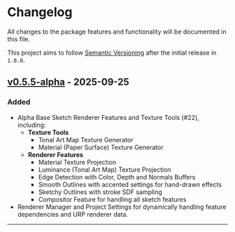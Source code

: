 # Changelog

All changes to the package features and functionality will be documented in this file.

This project aims to follow [Semantic Versioning](https://semver.org/spec/v2.0.0.html) after the initial release in `1.0.0`.
## [v0.5.5-alpha] - 2025-09-25

### Added
- Alpha Base Sketch Renderer Features and Texture Tools (#22), including:
    - **Texture Tools**
        - Tonal Art Map Texture Generator
        - Material (Paper Surface) Texture Generator
    - **Renderer Features**
        - Material Texture Projection
        - Luminance (Tonal Art Map) Texture Projection
        - Edge Detection with Color, Depth and Normals Buffers
        - Smooth Outlines with accented settings for hand-drawn effects
        - Sketchy Outlines with stroke SDF sampling
        - Compositor Feature for handling all sketch features
- Renderer Manager and Project Settings for dynamically handling feature dependencies and URP renderer data.

---

[v0.5.5-alpha]: https://github.com/LorenzoGrando/SketchRenderer/releases/tag/v0.5.5-alpha